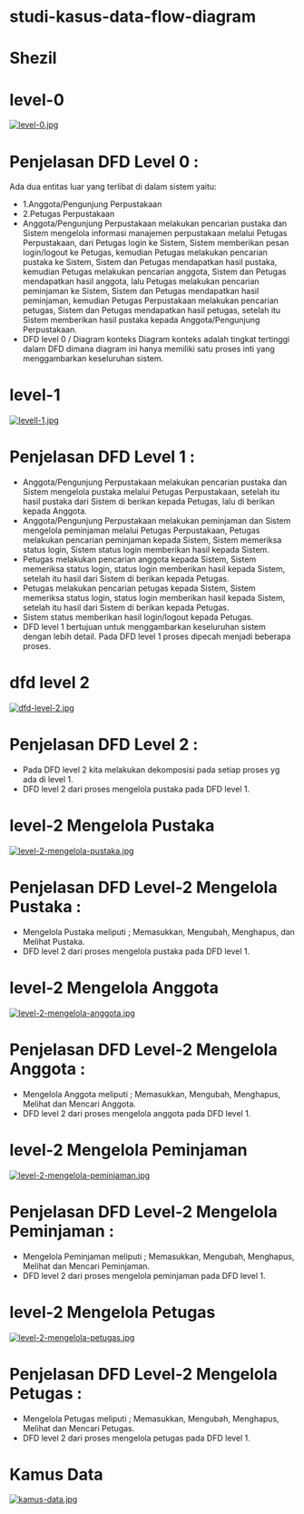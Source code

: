 # studi-kasus-data-flow-diagram
# Shezil
# level-0 
[![level-0.jpg](https://i.postimg.cc/MGXnDDt6/level-0.jpg)](https://postimg.cc/zLZDDT96)
# Penjelasan DFD Level 0 :
Ada dua entitas luar yang terlibat di dalam sistem yaitu:
- 1.Anggota/Pengunjung Perpustakaan
- 2.Petugas Perpustakaan
- Anggota/Pengunjung Perpustakaan melakukan pencarian pustaka dan Sistem mengelola informasi manajemen perpustakaan melalui Petugas Perpustakaan, dari Petugas login ke Sistem, Sistem memberikan pesan login/logout ke Petugas, kemudian Petugas melakukan pencarian pustaka ke Sistem, Sistem dan Petugas mendapatkan hasil pustaka, kemudian Petugas melakukan pencarian anggota, Sistem dan Petugas mendapatkan hasil anggota, lalu Petugas melakukan pencarian peminjaman ke Sistem, Sistem dan Petugas mendapatkan hasil peminjaman, kemudian Petugas Perpustakaan melakukan pencarian petugas, Sistem dan Petugas mendapatkan hasil petugas, setelah itu Sistem memberikan hasil pustaka kepada Anggota/Pengunjung Perpustakaan.
- DFD level 0 / Diagram konteks
Diagram konteks adalah tingkat tertinggi dalam DFD dimana diagram ini hanya memiliki satu proses inti yang menggambarkan keseluruhan sistem.

# level-1
[![levell-1.jpg](https://i.postimg.cc/Pr2fRDCP/levell-1.jpg)](https://postimg.cc/GHT1BHJC)
# Penjelasan DFD Level 1 :
- Anggota/Pengunjung Perpustakaan melakukan pencarian pustaka dan Sistem mengelola pustaka melalui Petugas Perpustakaan, setelah itu hasil pustaka dari Sistem di berikan kepada Petugas, lalu di berikan kepada Anggota.
- Anggota/Pengunjung Perpustakaan melakukan peminjaman dan Sistem mengelola peminjaman melalui Petugas Perpustakaan, Petugas melakukan pencarian peminjaman kepada Sistem, Sistem memeriksa status login, Sistem status login memberikan hasil kepada Sistem.
- Petugas melakukan pencarian anggota kepada Sistem, Sistem memeriksa status login, status login memberikan hasil kepada Sistem, setelah itu hasil dari Sistem di berikan kepada Petugas.
- Petugas melakukan pencarian petugas kepada Sistem, Sistem memeriksa status login, status login memberikan hasil kepada Sistem, setelah itu hasil dari Sistem di berikan kepada Petugas.
- Sistem status memberikan hasil login/logout kepada Petugas.
- DFD level 1 bertujuan untuk menggambarkan keseluruhan sistem dengan lebih detail. 
Pada DFD level 1 proses dipecah menjadi beberapa proses.

# dfd level 2 
[![dfd-level-2.jpg](https://i.postimg.cc/0y4k8qdv/dfd-level-2.jpg)](https://postimg.cc/JsbVqv2Y)
# Penjelasan DFD Level 2 :
- Pada DFD level 2 kita melakukan dekomposisi pada setiap proses yg ada di level 1.
- DFD level 2 dari proses mengelola pustaka pada DFD level 1.

# level-2 Mengelola Pustaka
[![level-2-mengelola-pustaka.jpg](https://i.postimg.cc/85QT6B0n/level-2-mengelola-pustaka.jpg)](https://postimg.cc/hJsFFxg9)
# Penjelasan DFD Level-2 Mengelola Pustaka :
- Mengelola Pustaka meliputi ; Memasukkan, Mengubah, Menghapus, dan Melihat Pustaka.
- DFD level 2 dari proses mengelola pustaka pada DFD level 1.

# level-2 Mengelola Anggota
[![level-2-mengelola-anggota.jpg](https://i.postimg.cc/VLLmnNK1/level-2-mengelola-anggota.jpg)](https://postimg.cc/YjV5wtcy)
# Penjelasan DFD Level-2 Mengelola Anggota :
- Mengelola Anggota meliputi ; Memasukkan, Mengubah, Menghapus, Melihat dan Mencari Anggota.
- DFD level 2 dari proses mengelola anggota pada DFD level 1.

# level-2 Mengelola Peminjaman
[![level-2-mengelola-peminjaman.jpg](https://i.postimg.cc/yx8tgDsb/level-2-mengelola-peminjaman.jpg)](https://postimg.cc/JDSPS4yN)
# Penjelasan DFD Level-2 Mengelola Peminjaman :
- Mengelola Peminjaman meliputi ; Memasukkan, Mengubah, Menghapus, Melihat dan Mencari Peminjaman.
- DFD level 2 dari proses mengelola peminjaman pada DFD level 1.

# level-2 Mengelola Petugas
[![level-2-mengelola-petugas.jpg](https://i.postimg.cc/y8cQNm0N/level-2-mengelola-petugas.jpg)](https://postimg.cc/9DXt8q83)
# Penjelasan DFD Level-2 Mengelola Petugas :
- Mengelola Petugas meliputi ; Memasukkan, Mengubah, Menghapus, Melihat dan Mencari Petugas.
- DFD level 2 dari proses mengelola petugas pada DFD level 1.

# Kamus Data
[![kamus-data.jpg](https://i.postimg.cc/br4gyrJb/kamus-data.jpg)](https://postimg.cc/vxLfXQ5H)

